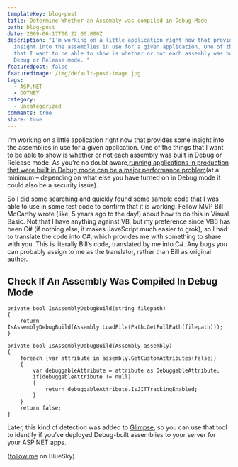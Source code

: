 ```yaml
---
templateKey: blog-post
title: Determine Whether an Assembly was compiled in Debug Mode
path: blog-post
date: 2009-06-17T00:22:00.000Z
description: "I’m working on a little application right now that provides some
  insight into the assemblies in use for a given application. One of the things
  that I want to be able to show is whether or not each assembly was built in
  Debug or Release mode. "
featuredpost: false
featuredimage: /img/default-post-image.jpg
tags:
  - ASP.NET
  - DOTNET
category:
  - Uncategorized
comments: true
share: true
---
```

I’m working on a little application right now that provides some insight into the assemblies in use for a given application. One of the things that I want to be able to show is whether or not each assembly was built in Debug or Release mode. As you’re no doubt aware,[running applications in production that were built in Debug mode can be a major performance problem](http://weblogs.asp.net/scottgu/archive/2006/04/11/442448.aspx)(at a minimum – depending on what else you have turned on in Debug mode it could also be a security issue).

So I did some searching and quickly found some sample code that I was able to use in some test code to confirm that it is working. Fellow MVP Bill McCarthy wrote (like, 5 years ago to the day!) about how to do this in Visual Basic. Not that I have anything against VB, but my preference since VB6 has been C# (if nothing else, it makes JavaScript much easier to grok), so I had to translate the code into C#, which provides me with something to share with you. This is literally Bill’s code, translated by me into C#. Any bugs you can probably assign to me as the translator, rather than Bill as original author.

## Check If An Assembly Was Compiled In Debug Mode

```
private bool IsAssemblyDebugBuild(string filepath)
{
    return IsAssemblyDebugBuild(Assembly.LoadFile(Path.GetFullPath(filepath)));
}
     
private bool IsAssemblyDebugBuild(Assembly assembly)
{
    foreach (var attribute in assembly.GetCustomAttributes(false))
    {
        var debuggableAttribute = attribute as DebuggableAttribute;
        if(debuggableAttribute != null)
        {
            return debuggableAttribute.IsJITTrackingEnabled;
        }
    }
    return false;
}
```

Later, this kind of detection was added to [Glimpse](http://getglimpse.com/), so you can use that tool to identify if you’ve deployed Debug-built assemblies to your server for your ASP.NET apps.

([follow me](https://bsky.app/profile/ardalis.com) on BlueSky)